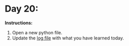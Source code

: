 # Day 20: 
**Instructions:** 
1. Open a new python file.
2. Update the [log file](../../log.md) with what you have learned today.
